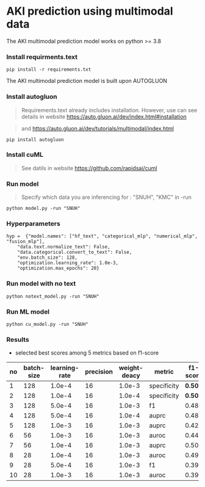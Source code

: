 # AKI prediction using multimodal data

The AKI multimodal prediction model works on python >= 3.8

### Install requirments.text
```
pip install -r requirements.txt
```


The AKI multimodal prediction model is built upon AUTOGLUON

### Install autogluon
> Requirements.text already includes installation. However, use can see details in website https://auto.gluon.ai/dev/index.html#installation

> and https://auto.gluon.ai/dev/tutorials/multimodal/index.html
```
pip install autogluon 
```
### Install cuML
> See datils in website https://github.com/rapidsai/cuml

### Run model
> Specify which data you are inferencing for : "SNUH", "KMC"  in -run


```
python model.py -run "SNUH"
```

### Hyperparameters
```
hyp =  {"model.names": ["hf_text", "categorical_mlp", "numerical_mlp", "fusion_mlp"],
    "data.text.normalize_text": False,
    "data.categorical.convert_to_text": False,    
    "env.batch_size": 128,
    "optimization.learning_rate": 1.0e-3,
    "optimization.max_epochs": 20}
```

### Run model with no text
```
python notext_model.py -run "SNUH" 
```

### Run ML model 
```
python cu_model.py -run "SNUH" 
```


### Results 
- selected best scores among 5 metrics based on f1-score

|no|batch-size|learning-rate|precision|weight-deacy|metric|f1-score|AUROC|AUPRC|
|------|---|---|--|--|--|--|--|--|
|1|128|1.0e-4|16|1.0e-3|specificity|**0.507**|0.905|**0.501**|
|2|128|1.0e-4|16|1.0e-4|specificity|**0.509**|0.902|**0.498**|
|3|128|5.0e-4|16|1.0e-3|f1|0.489|0.891|0.456|
|4|128|5.0e-4|16|1.0e-4|auprc|0.480|0.891|0.406|
|5|128|1.0e-3|16|1.0e-3|auprc|0.426|0.866|0.328|
|6|56|1.0e-3|16|1.0e-3|auroc|0.440|0.890|0.429|
|7|56|1.0e-4|16|1.0e-3|auprc|0.507|0.902|0.495|
|8|28|1.0e-4|16|1.0e-3|auroc|0.499|0.896|0.447|
|9|28|5.0e-4|16|1.0e-3|f1|0.398|0.882|0.342|
|10|28|1.0e-3|16|1.0e-3|auroc|0.392|0.883|0.326|

